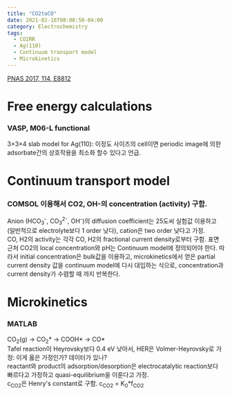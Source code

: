 ```yaml
---
title: "CO2toCO"
date: 2021-02-16T08:08:50-04:00
category: Electrochemistry
tags:
  - CO2RR
  - Ag(110)
  - Continuum transport model
  - Microkinetics
---
```


[PNAS 2017, 114, E8812](https://doi.org/10.1073/pnas.1713164114)

# Free energy calculations
### VASP, M06-L functional
3×3×4 slab model for Ag(110): 이정도 사이즈의 cell이면 periodic image에 의한 adsorbate간의 상호작용을 최소화 할수 있다고 언급.  

# Continuum transport model
### COMSOL 이용해서 CO2, OH-의 concentration (activity) 구함.
Anion (HCO<sub>3</sub><sup>-</sup>, CO<sub>3</sub><sup>2-</sup>, OH<sup>-</sup>)의 diffusion coefficient는 25도씨 실험값 이용하고 (일반적으로 electrolyte보다 1 order 낮다), cation은 two order 낮다고 가정.  
CO, H2의 activity는 각각 CO, H2의 fractional current density로부터 구함.
표면 근처 CO2의 local concentration와 pH는 Continuum model에 정의되어야 한다. 따라서 initial concentration은 bulk값을 이용하고, microkinetics에서 얻은 partial current density 값을 continuum model에 다시 대입하는 식으로, concentration과 current density가 수렴할 때 까지 반복한다.  

# Microkinetics
### MATLAB  
CO<sub>2</sub>(g) -> CO<sub>2</sub>* -> COOH* -> CO*  
Tafel reaction이 Heyrovsky보다 0.4 eV 낮아서, HER은 Volmer-Heyrovsky로 가정: 이게 옳은 가정인가? 데이터가 있나?  
reactant와 product의 adsorption/desorption은 electrocatalytic reaction보다 빠르다고 가정하고 quasi-equilibrium을 이룬다고 가정.  
c<sub>CO2</sub>은 Henry's constant로 구함. c<sub>CO2</sub> = K<sub>0</sub>*f<sub>CO2</sub>  



